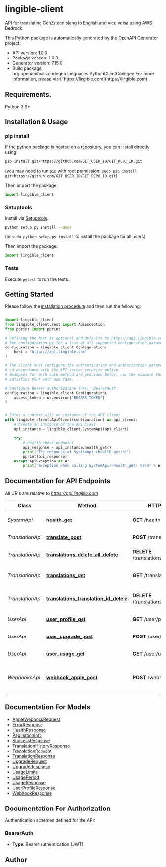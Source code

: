 # lingible-client
API for translating GenZ/teen slang to English and vice versa using AWS Bedrock

This Python package is automatically generated by the [OpenAPI Generator](https://openapi-generator.tech) project:

- API version: 1.0.0
- Package version: 1.0.0
- Generator version: 7.15.0
- Build package: org.openapitools.codegen.languages.PythonClientCodegen
For more information, please visit [https://lingible.com](https://lingible.com)

## Requirements.

Python 3.9+

## Installation & Usage
### pip install

If the python package is hosted on a repository, you can install directly using:

```sh
pip install git+https://github.com/GIT_USER_ID/GIT_REPO_ID.git
```
(you may need to run `pip` with root permission: `sudo pip install git+https://github.com/GIT_USER_ID/GIT_REPO_ID.git`)

Then import the package:
```python
import lingible_client
```

### Setuptools

Install via [Setuptools](http://pypi.python.org/pypi/setuptools).

```sh
python setup.py install --user
```
(or `sudo python setup.py install` to install the package for all users)

Then import the package:
```python
import lingible_client
```

### Tests

Execute `pytest` to run the tests.

## Getting Started

Please follow the [installation procedure](#installation--usage) and then run the following:

```python

import lingible_client
from lingible_client.rest import ApiException
from pprint import pprint

# Defining the host is optional and defaults to https://api.lingible.com
# See configuration.py for a list of all supported configuration parameters.
configuration = lingible_client.Configuration(
    host = "https://api.lingible.com"
)

# The client must configure the authentication and authorization parameters
# in accordance with the API server security policy.
# Examples for each auth method are provided below, use the example that
# satisfies your auth use case.

# Configure Bearer authorization (JWT): BearerAuth
configuration = lingible_client.Configuration(
    access_token = os.environ["BEARER_TOKEN"]
)


# Enter a context with an instance of the API client
with lingible_client.ApiClient(configuration) as api_client:
    # Create an instance of the API class
    api_instance = lingible_client.SystemApi(api_client)

    try:
        # Health check endpoint
        api_response = api_instance.health_get()
        print("The response of SystemApi->health_get:\n")
        pprint(api_response)
    except ApiException as e:
        print("Exception when calling SystemApi->health_get: %s\n" % e)

```

## Documentation for API Endpoints

All URIs are relative to *https://api.lingible.com*

Class | Method | HTTP request | Description
------------ | ------------- | ------------- | -------------
*SystemApi* | [**health_get**](docs/SystemApi.md#health_get) | **GET** /health | Health check endpoint
*TranslationApi* | [**translate_post**](docs/TranslationApi.md#translate_post) | **POST** /translate | Translate teen slang
*TranslationApi* | [**translations_delete_all_delete**](docs/TranslationApi.md#translations_delete_all_delete) | **DELETE** /translations/delete-all | Clear all slang translations
*TranslationApi* | [**translations_get**](docs/TranslationApi.md#translations_get) | **GET** /translations | Get slang translation history
*TranslationApi* | [**translations_translation_id_delete**](docs/TranslationApi.md#translations_translation_id_delete) | **DELETE** /translations/{translationId} | Delete specific slang translation
*UserApi* | [**user_profile_get**](docs/UserApi.md#user_profile_get) | **GET** /user/profile | Get user profile
*UserApi* | [**user_upgrade_post**](docs/UserApi.md#user_upgrade_post) | **POST** /user/upgrade | Upgrade user subscription
*UserApi* | [**user_usage_get**](docs/UserApi.md#user_usage_get) | **GET** /user/usage | Get usage statistics
*WebhooksApi* | [**webhook_apple_post**](docs/WebhooksApi.md#webhook_apple_post) | **POST** /webhook/apple | Apple webhook for subscription notifications


## Documentation For Models

 - [AppleWebhookRequest](docs/AppleWebhookRequest.md)
 - [ErrorResponse](docs/ErrorResponse.md)
 - [HealthResponse](docs/HealthResponse.md)
 - [PaginationInfo](docs/PaginationInfo.md)
 - [SuccessResponse](docs/SuccessResponse.md)
 - [TranslationHistoryResponse](docs/TranslationHistoryResponse.md)
 - [TranslationRequest](docs/TranslationRequest.md)
 - [TranslationResponse](docs/TranslationResponse.md)
 - [UpgradeRequest](docs/UpgradeRequest.md)
 - [UpgradeResponse](docs/UpgradeResponse.md)
 - [UsageLimits](docs/UsageLimits.md)
 - [UsagePeriod](docs/UsagePeriod.md)
 - [UsageResponse](docs/UsageResponse.md)
 - [UserProfileResponse](docs/UserProfileResponse.md)
 - [WebhookResponse](docs/WebhookResponse.md)


<a id="documentation-for-authorization"></a>
## Documentation For Authorization


Authentication schemes defined for the API:
<a id="BearerAuth"></a>
### BearerAuth

- **Type**: Bearer authentication (JWT)


## Author
